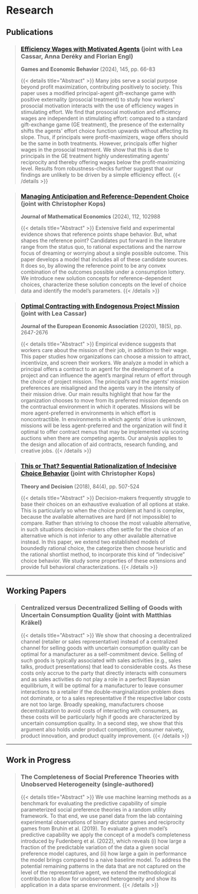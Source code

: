 # Research
## Publications
> ### [Efficiency Wages with Motivated Agents](https://www.sciencedirect.com/science/article/pii/S0899825624000307) (joint with Lea Cassar, Anna Deréky and Florian Engl)
> 
> **Games and Economic Behavior** (2024), 145, pp. 66-83
> 
> {{< details title="Abstract" >}}
> Many jobs serve a social purpose beyond profit maximization, contributing positively to society. This paper uses a modified principal-agent gift-exchange game with positive externality (prosocial treatment) to study how workers' prosocial motivation interacts with the use of efficiency wages in stimulating effort. We find that prosocial motivation and efficiency wages are independent in stimulating effort: compared to a standard gift-exchange game (GE treatment), the presence of the externality shifts the agents' effort choice function upwards without affecting its slope. Thus, if principals were profit-maximizers, wage offers should be the same in both treatments. However, principals offer higher wages in the prosocial treatment. We show that this is due to principals in the GE treatment highly underestimating agents' reciprocity and thereby offering wages below the profit-maximizing level. Results from robustness-checks further suggest that our findings are unlikely to be driven by a simple efficiency effect.
> {{< /details >}}

> ### [Managing Anticipation and Reference-Dependent Choice](https://www.sciencedirect.com/science/article/pii/S0304406824000508) (joint with Christopher Kops)
> 
> **Journal of Mathematical Economics** (2024), 112, 102988
> 
> {{< details title="Abstract" >}}
> Extensive field and experimental evidence shows that reference points shape behavior. But, what shapes the reference point? Candidates put forward in the literature range from the status quo, to rational expectations and the narrow focus of dreaming or worrying about a single possible outcome. This paper develops a model that includes all of these candidate sources. It does so, by allowing the reference point to be any convex combination of the outcomes possible under a consumption lottery. We introduce new solution concepts for reference-dependent choices, characterize these solution concepts on the level of choice data and identify the model’s parameters.
> {{< /details >}}

> ### [Optimal Contracting with Endogenous Project Mission](https://scholar.google.com/scholar?oi=bibs&cluster=9361077569797977679&btnI=1&hl=en) (joint with Lea Cassar)
> 
> **Journal of the European Economic Association** (2020), 18(5), pp. 2647-2676
> 
> {{< details title="Abstract" >}}
> Empirical evidence suggests that workers care about the mission of their job, in addition to their wage. This paper studies how organizations can choose a mission to attract, incentivize, and screen their workers. We analyze a model in which a principal offers a contract to an agent for the development of a project and can influence the agent’s marginal return of effort through the choice of project mission. The principal’s and the agents’ mission preferences are misaligned and the agents vary in the intensity of their mission drive. Our main results highlight that how far the organization chooses to move from its preferred mission depends on the contractual environment in which it operates. Missions will be more agent-preferred in environments in which effort is noncontractible. In environments in which agents’ drive is unknown, missions will be less agent-preferred and the organization will find it optimal to offer contract menus that may be implemented via scoring auctions when there are competing agents. Our analysis applies to the design and allocation of aid contracts, research funding, and creative jobs.
> {{< /details >}}

> ### [This or That? Sequential Rationalization of Indecisive Choice Behavior](https://scholar.google.com/scholar?oi=bibs&cluster=935449046387275988&btnI=1&hl=en) (joint with Christopher Kops)
> 
> **Theory and Decision** (2018), 84(4), pp. 507-524
> 
> {{< details title="Abstract" >}}
> Decision-makers frequently struggle to base their choices on an exhaustive evaluation of all options at stake. This is particularly so when the choice problem at hand is complex, because the available alternatives are hard (if not impossible) to compare. Rather than striving to choose the most valuable alternative, in such situations decision-makers often settle for the choice of an alternative which is not inferior to any other available alternative instead. In this paper, we extend two established models of boundedly rational choice, the categorize then choose heuristic and the rational shortlist method, to incorporate this kind of “indecisive” choice behavior. We study some properties of these extensions and provide full behavioral characterizations.
> {{< /details >}}
---
## Working Papers

> ### Centralized versus Decentralized Selling of Goods with Uncertain Consumption Quality (joint with Matthias Kräkel) 
> 
> {{< details title="Abstract" >}}
> We show that choosing a decentralized channel (retailer or sales representative) instead of a centralized channel for selling goods with uncertain consumption quality can be optimal for a manufacturer as a self-commitment device. Selling of such goods is typically associated with sales activities (e.g., sales talks, product presentations) that lead to considerable costs. As these costs only accrue to the party that directly interacts with consumers and as sales activities do not play a role in a perfect Bayesian equilibrium, it will be optimal for a manufacturer to leave consumer interactions to a retailer if the double-marginalization problem does not dominate, or to a sales representative if the respective labor costs are not too large. Broadly speaking, manufacturers choose decentralization to avoid costs of interacting with consumers, as these costs will be particularly high if goods are characterized by uncertain consumption quality. In a second step, we show that this argument also holds under product competition, consumer naivety, product innovation, and product quality improvement.
> {{< /details >}}
--- 
## Work in Progress
> ### The Completeness of Social Preference Theories with Unobserved Heterogeneity (single-authored)
> 
> {{< details title="Abstract" >}}
> We use machine learning methods as a benchmark for evaluating the predictive capability of simple parameterized social preference theories in a random utility framework. To that end, we use panel data from the lab containing experimental observations of binary dictator games and reciprocity games from Bruhin et al. (2019). To evaluate a given model’s predictive capability we apply the concept of a model’s completeness introduced by Fudenberg et al. (2022), which reveals (i) how large a fraction of the predictable variation of the data a given social preference model captures, and (ii) how large a gain in performance the model brings compared to a naive baseline model. To address the potential remaining patterns in the data that are not captured on the level of the representative agent, we extend the methodological contribution to allow for unobserved heterogeneity and show its application in a data sparse environment.
> {{< /details >}}
